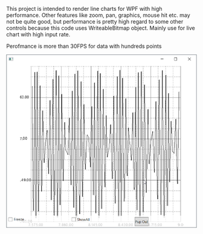This project is intended to render line charts for WPF with high performance.
Other features like zoom, pan, graphics, mouse hit etc. may not be quite good, but performance is pretty high regard to some other controls because this code uses WriteableBitmap object.
Mainly use for live chart with high input rate.

Perofmance is more than 30FPS for data with hundreds points

![Screen Shot](screenshot.png?raw=true "Title")
